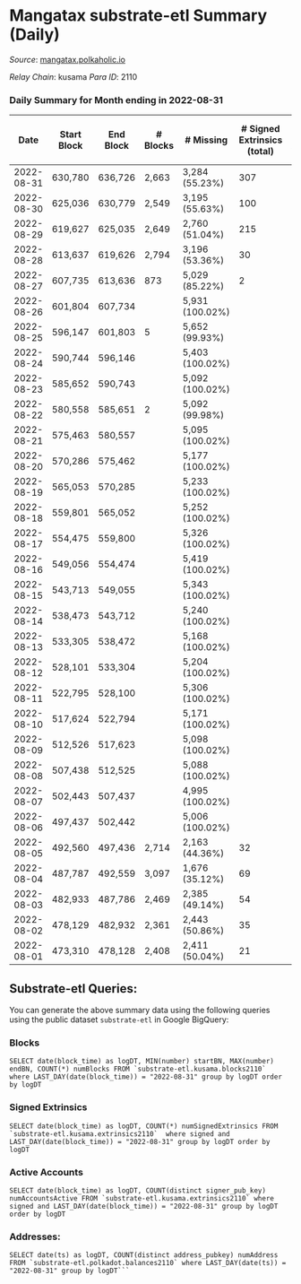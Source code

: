 # Mangatax substrate-etl Summary (Daily)

_Source_: [mangatax.polkaholic.io](https://mangatax.polkaholic.io)

*Relay Chain*: kusama
*Para ID*: 2110



### Daily Summary for Month ending in 2022-08-31


| Date | Start Block | End Block | # Blocks | # Missing | # Signed Extrinsics (total) | # Active Accounts | # Addresses with Balances | # Events | # Transfers | # XCM Transfers In | # XCM Transfers Out |
| ---- | ----------- | --------- | -------- | --------- | --------------------------- | ----------------- | ------------------------- | -------- | ----------- | ------------------ | ------------------- |
| 2022-08-31 | 630,780 | 636,726 | 2,663 | 3,284 (55.23%) | 307 | 85 | 1,262 | 6,257 | 2  | 86 ($18,057.93) | 23 ($6,889.45) |
| 2022-08-30 | 625,036 | 630,779 | 2,549 | 3,195 (55.63%) | 100 | 42 |  | 5,342 | 3  | 26 ($23,648.26) | 1 ($318.66) |
| 2022-08-29 | 619,627 | 625,035 | 2,649 | 2,760 (51.04%) | 215 | 86 |  | 5,660 | 3  | 88 ($3,883.79) | 6 ($152.83) |
| 2022-08-28 | 613,637 | 619,626 | 2,794 | 3,196 (53.36%) | 30 | 17 |  | 5,758 |   | 5 ($452.30) | 3 ($88.94) |
| 2022-08-27 | 607,735 | 613,636 | 873 | 5,029 (85.22%) | 2 | 1 |  | 1,796 |   | 2 ($419.22) |   |
| 2022-08-26 | 601,804 | 607,734 |  | 5,931 (100.02%) |  |  |  |  |   | 3 ($707.71) |   |
| 2022-08-25 | 596,147 | 601,803 | 5 | 5,652 (99.93%) |  |  |  |  |   | 2 ($48.63) | 2 ($173.57) |
| 2022-08-24 | 590,744 | 596,146 |  | 5,403 (100.02%) |  |  |  |  |   | 12 ($178.59) |   |
| 2022-08-23 | 585,652 | 590,743 |  | 5,092 (100.02%) |  |  |  |  |   | 4 ($294.74) |   |
| 2022-08-22 | 580,558 | 585,651 | 2 | 5,092 (99.98%) |  |  |  |  |   | 5 ($190.85) | 1 ($171.64) |
| 2022-08-21 | 575,463 | 580,557 |  | 5,095 (100.02%) |  |  |  |  |   | 3 ($129.96) |   |
| 2022-08-20 | 570,286 | 575,462 |  | 5,177 (100.02%) |  |  |  |  |   |   |   |
| 2022-08-19 | 565,053 | 570,285 |  | 5,233 (100.02%) |  |  |  |  |   | 3 ($927.21) |   |
| 2022-08-18 | 559,801 | 565,052 |  | 5,252 (100.02%) |  |  |  |  |   |   |   |
| 2022-08-17 | 554,475 | 559,800 |  | 5,326 (100.02%) |  |  |  |  |   | 2 ($1,464.12) |   |
| 2022-08-16 | 549,056 | 554,474 |  | 5,419 (100.02%) |  |  |  |  |   |   |   |
| 2022-08-15 | 543,713 | 549,055 |  | 5,343 (100.02%) |  |  |  |  |   | 1 ($5.92) |   |
| 2022-08-14 | 538,473 | 543,712 |  | 5,240 (100.02%) |  |  |  |  |   | 1 ($6.20) |   |
| 2022-08-13 | 533,305 | 538,472 |  | 5,168 (100.02%) |  |  |  |  |   | 2 ($138.15) |   |
| 2022-08-12 | 528,101 | 533,304 |  | 5,204 (100.02%) |  |  |  |  |   | 3 ($133.53) |   |
| 2022-08-11 | 522,795 | 528,100 |  | 5,306 (100.02%) |  |  |  |  |   | 3 ($91.87) |   |
| 2022-08-10 | 517,624 | 522,794 |  | 5,171 (100.02%) |  |  |  |  |   | 1 ($147.02) |   |
| 2022-08-09 | 512,526 | 517,623 |  | 5,098 (100.02%) |  |  |  |  |   |   |   |
| 2022-08-08 | 507,438 | 512,525 |  | 5,088 (100.02%) |  |  |  |  |   | 6 ($19,176.90) |   |
| 2022-08-07 | 502,443 | 507,437 |  | 4,995 (100.02%) |  |  |  |  |   |   |   |
| 2022-08-06 | 497,437 | 502,442 |  | 5,006 (100.02%) |  |  |  |  |   |   |   |
| 2022-08-05 | 492,560 | 497,436 | 2,714 | 2,163 (44.36%) | 32 | 10 |  | 5,549 |   | 2 ($666.01) | 4 ($219.76) |
| 2022-08-04 | 487,787 | 492,559 | 3,097 | 1,676 (35.12%) | 69 | 22 | 1,182 | 6,393 | 1  | 2 ($12.94) | 7 ($2,587.15) |
| 2022-08-03 | 482,933 | 487,786 | 2,469 | 2,385 (49.14%) | 54 | 20 |  | 5,120 | 4  |   | 7 ($1,577.60) |
| 2022-08-02 | 478,129 | 482,932 | 2,361 | 2,443 (50.86%) | 35 | 15 |  | 4,900 |   | 2 ($37.76) | 3 ($2,555.75) |
| 2022-08-01 | 473,310 | 478,128 | 2,408 | 2,411 (50.04%) | 21 | 9 | 1,181 | 4,887 | 2  | 2 ($463.58) | 2 ($72.78) |

## Substrate-etl Queries:
You can generate the above summary data using the following queries using the public dataset `substrate-etl` in Google BigQuery:


### Blocks
```
SELECT date(block_time) as logDT, MIN(number) startBN, MAX(number) endBN, COUNT(*) numBlocks FROM `substrate-etl.kusama.blocks2110`  where LAST_DAY(date(block_time)) = "2022-08-31" group by logDT order by logDT
```


### Signed Extrinsics
```
SELECT date(block_time) as logDT, COUNT(*) numSignedExtrinsics FROM `substrate-etl.kusama.extrinsics2110`  where signed and LAST_DAY(date(block_time)) = "2022-08-31" group by logDT order by logDT
```


### Active Accounts
```
SELECT date(block_time) as logDT, COUNT(distinct signer_pub_key) numAccountsActive FROM `substrate-etl.kusama.extrinsics2110` where signed and LAST_DAY(date(block_time)) = "2022-08-31" group by logDT order by logDT
```


### Addresses:
```
SELECT date(ts) as logDT, COUNT(distinct address_pubkey) numAddress FROM `substrate-etl.polkadot.balances2110` where LAST_DAY(date(ts)) = "2022-08-31" group by logDT```

